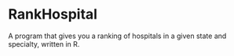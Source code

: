 # RankHospital
A program that gives you a ranking of hospitals in a given state and specialty, written in R. 

